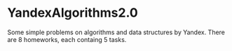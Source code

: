# YandexAlgorithms2.0
Some simple problems on algorithms and data structures by Yandex. There are 8 homeworks, each containg 5 tasks.
